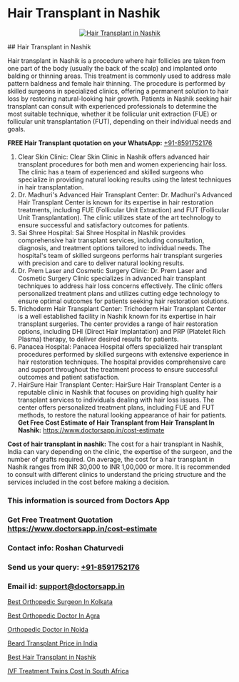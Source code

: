# Hair Transplant in Nashik

<p align="center">
  <a href="https://doctorsapp.co.in/uploads/treatment_image/Finding%20the%20best%20hair%20clinic.jpg">
    <img src="https://doctorsapp.co.in/treatment/hair-transplant" alt="Hair Transplant in Nashik">
  </a>
</p>
## Hair Transplant in Nashik

Hair transplant in Nashik is a procedure where hair follicles are taken from one part of the body (usually the back of the scalp) and implanted onto balding or thinning areas. This treatment is commonly used to address male pattern baldness and female hair thinning. The procedure is performed by skilled surgeons in specialized clinics, offering a permanent solution to hair loss by restoring natural-looking hair growth. Patients in Nashik seeking hair transplant can consult with experienced professionals to determine the most suitable technique, whether it be follicular unit extraction (FUE) or follicular unit transplantation (FUT), depending on their individual needs and goals.

**FREE Hair Transplant quotation on your WhatsApp:**  [+91-8591752176](https://api.whatsapp.com/send?phone=8591752176)

1) Clear Skin Clinic: Clear Skin Clinic in Nashik offers advanced hair transplant procedures for both men and women experiencing hair loss. The clinic has a team of experienced and skilled surgeons who specialize in providing natural looking results using the latest techniques in hair transplantation.
2) Dr. Madhuri's Advanced Hair Transplant Center: Dr. Madhuri's Advanced Hair Transplant Center is known for its expertise in hair restoration treatments, including FUE (Follicular Unit Extraction) and FUT (Follicular Unit Transplantation). The clinic utilizes state of the art technology to ensure successful and satisfactory outcomes for patients.
3) Sai Shree Hospital: Sai Shree Hospital in Nashik provides comprehensive hair transplant services, including consultation, diagnosis, and treatment options tailored to individual needs. The hospital's team of skilled surgeons performs hair transplant surgeries with precision and care to deliver natural looking results.
4) Dr. Prem Laser and Cosmetic Surgery Clinic: Dr. Prem Laser and Cosmetic Surgery Clinic specializes in advanced hair transplant techniques to address hair loss concerns effectively. The clinic offers personalized treatment plans and utilizes cutting edge technology to ensure optimal outcomes for patients seeking hair restoration solutions.
5) Trichoderm Hair Transplant Center: Trichoderm Hair Transplant Center is a well established facility in Nashik known for its expertise in hair transplant surgeries. The center provides a range of hair restoration options, including DHI (Direct Hair Implantation) and PRP (Platelet Rich Plasma) therapy, to deliver desired results for patients.
6) Panacea Hospital: Panacea Hospital offers specialized hair transplant procedures performed by skilled surgeons with extensive experience in hair restoration techniques. The hospital provides comprehensive care and support throughout the treatment process to ensure successful outcomes and patient satisfaction.
7) HairSure Hair Transplant Center: HairSure Hair Transplant Center is a reputable clinic in Nashik that focuses on providing high quality hair transplant services to individuals dealing with hair loss issues. The center offers personalized treatment plans, including FUE and FUT methods, to restore the natural looking appearance of hair for patients.
**Get Free Cost Estimate of Hair Transplant from Hair Transplant In Nashik:** https://www.doctorsapp.in/cost-estimate

**Cost of hair transplant in nashik:**
The cost for a hair transplant in Nashik, India can vary depending on the clinic, the expertise of the surgeon, and the number of grafts required. On average, the cost for a hair transplant in Nashik ranges from INR 30,000 to INR 1,00,000 or more. It is recommended to consult with different clinics to understand the pricing structure and the services included in the cost before making a decision.

### This information is sourced from Doctors App 
### Get Free Treatment Quotation https://www.doctorsapp.in/cost-estimate
### Contact info: Roshan Chaturvedi 
### Send us your query: [+91-8591752176](https://api.whatsapp.com/send?phone=8591752176) 
### Email id: support@doctorsapp.in

[Best Orthopedic Surgeon In Kolkata](https://www.linkedin.com/pulse/best-orthopedic-surgeon-kolkata-doctorsapp-united-arab-emirates-3hpee?trackingId=vSg%2BrcX2M2Pe9M%2FOBjvCOg%3D%3D&lipi=urn%3Ali%3Apage%3Ad_flagship3_company_admin%3BSXrbBuk4SwWZ8nIcZ2zSvw%3D%3D)

[Best Orthopedic Doctor In Agra](https://www.linkedin.com/pulse/best-orthopedic-doctor-agra-doctorsapp-dhaka-gn7ve?trackingId=rSK9G4KQT7%2FIKO4KLmXMfw%3D%3D&lipi=urn%3Ali%3Apage%3Ad_flagship3_company_admin%3Bo%2BosOGJBSO63YocmsfjAZA%3D%3D)

[Orthopedic Doctor in Noida](https://medium.com/@manish632504/orthopedic-doctor-in-noida-f103d03d5fbc)

[Beard Transplant Price in India](https://medium.com/@devenderrathi97/beard-transplant-price-in-india-e4605552bd3c)

[Best Hair Transplant in Nashik](https://doctors-apps.github.io/doctorsapp/best-hair-transplant-in-nashik)

[IVF Treatment Twins Cost In South Africa](https://doctors-apps.github.io/doctorsapp/ivf-treatment-twins-cost-in-south-africa)

